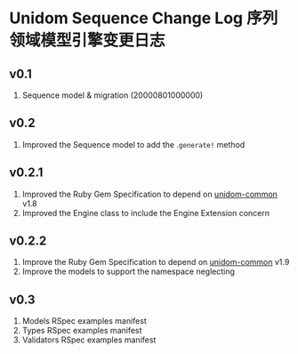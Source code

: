 # Unidom Sequence Change Log 序列领域模型引擎变更日志

## v0.1
1. Sequence model & migration (20000801000000)

## v0.2
1. Improved the Sequence model to add the .``generate!`` method

## v0.2.1
1. Improved the Ruby Gem Specification to depend on [unidom-common](https://github.com/topbitdu/unidom-common) v1.8
2. Improved the Engine class to include the Engine Extension concern

## v0.2.2
1. Improve the Ruby Gem Specification to depend on [unidom-common](https://github.com/topbitdu/unidom-common) v1.9
2. Improve the models to support the namespace neglecting

## v0.3
1. Models RSpec examples manifest
2. Types RSpec examples manifest
3. Validators RSpec examples manifest
